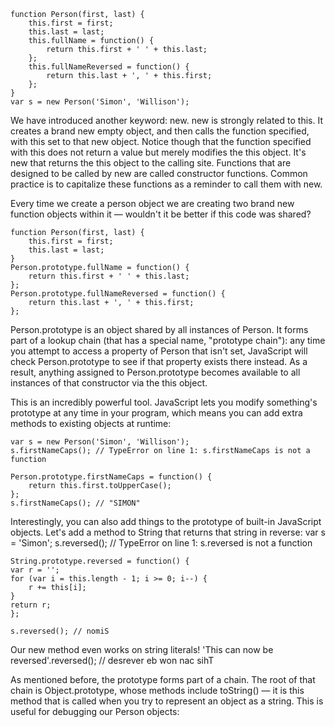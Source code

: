     function Person(first, last) {
        this.first = first;
        this.last = last;
        this.fullName = function() {
            return this.first + ' ' + this.last;
        };
        this.fullNameReversed = function() {
            return this.last + ', ' + this.first;
        };
    }
    var s = new Person('Simon', 'Willison');

We have introduced another keyword: new. new is strongly related to this. It creates a brand new empty object, and then calls the function specified, with this set to that new object. Notice though that the function specified with this does not return a value but merely modifies the this object. It's new that returns the this object to the calling site. Functions that are designed to be called by new are called constructor functions. Common practice is to capitalize these functions as a reminder to call them with new.

Every time we create a person object we are creating two brand new function objects within it — wouldn't it be better if this code was shared?

    function Person(first, last) {
        this.first = first;
        this.last = last;
    }
    Person.prototype.fullName = function() {
        return this.first + ' ' + this.last;
    };
    Person.prototype.fullNameReversed = function() {
        return this.last + ', ' + this.first;
    };

Person.prototype is an object shared by all instances of Person. It forms part of a lookup chain (that has a special name, "prototype chain"): any time you attempt to access a property of Person that isn't set, JavaScript will check Person.prototype to see if that property exists there instead. As a result, anything assigned to Person.prototype becomes available to all instances of that constructor via the this object.

This is an incredibly powerful tool. JavaScript lets you modify something's prototype at any time in your program, which means you can add extra methods to existing objects at runtime:

    var s = new Person('Simon', 'Willison');
    s.firstNameCaps(); // TypeError on line 1: s.firstNameCaps is not a function

    Person.prototype.firstNameCaps = function() {
        return this.first.toUpperCase();
    };
    s.firstNameCaps(); // "SIMON"

Interestingly, you can also add things to the prototype of built-in JavaScript objects. Let's add a method to String that returns that string in reverse:
    var s = 'Simon';
    s.reversed(); // TypeError on line 1: s.reversed is not a function

    String.prototype.reversed = function() {
    var r = '';
    for (var i = this.length - 1; i >= 0; i--) {
        r += this[i];
    }
    return r;
    };

    s.reversed(); // nomiS

Our new method even works on string literals!
    'This can now be reversed'.reversed(); // desrever eb won nac sihT


As mentioned before, the prototype forms part of a chain. The root of that chain is Object.prototype, whose methods include toString() — it is this method that is called when you try to represent an object as a string. This is useful for debugging our Person objects:

